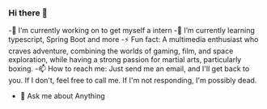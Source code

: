 ### Hi there 👋
-🔭 I’m currently working on to get myself a intern
-🌱 I’m currently learning typescript, Spring Boot and more
-⚡ Fun fact: A multimedia enthusiast who craves adventure, combining the worlds of gaming, film, and space exploration, while having a strong passion for martial arts, particularly boxing.
-📫 How to reach me: Just send me an email, and I'll get back to you. If I don't, feel free to call me. If I'm not responding, I'm possibly dead.
- 💬 Ask me about Anything

<!--
**KavinduPramod/KavinduPramod** is a ✨ _special_ ✨ repository because its `README.md` (this file) appears on your GitHub profile.

Here are some ideas to get you started:

- 🔭 I’m currently working on ...
- 🌱 I’m currently learning ...
- 👯 I’m looking to collaborate on ...
- 🤔 I’m looking for help with ...
- 💬 Ask me about ...
- 📫 How to reach me: ...
- 😄 Pronouns: ...
- ⚡ Fun fact: ...
-->
